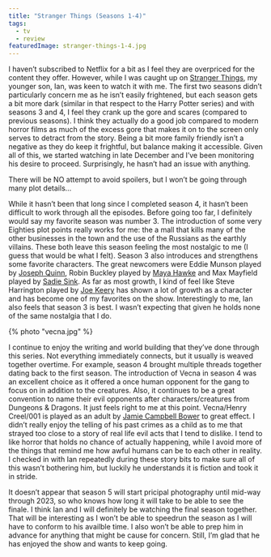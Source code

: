 ```yaml
---
title: "Stranger Things (Seasons 1-4)"
tags: 
  - tv
  - review
featuredImage: stranger-things-1-4.jpg
---
```

I haven’t subscribed to Netflix for a bit as I feel they are overpriced for the content they offer. However, while I was caught up on [Stranger Things](https://en.wikipedia.org/wiki/Stranger_Things), my younger son, Ian, was keen to watch it with me. The first two seasons didn’t particularly concern me as he isn’t easily frightened, but each season gets a bit more dark (similar in that respect to the Harry Potter series) and with seasons 3 and 4, I feel they crank up the gore and scares (compared to previous seasons). I think they actually do a good job compared to modern horror films as much of the excess gore that makes it on to the screen only serves to detract from the story. Being a bit more family friendly isn’t a negative as they do keep it frightful, but balance making it accessible. Given all of this, we started watching in late December and I’ve been monitoring his desire to proceed. Surprisingly, he hasn’t had an issue with anything.

There will be NO attempt to avoid spoilers, but I won’t be going through many plot details…

While it hasn’t been that long since I completed season 4, it hasn’t been difficult to work through all the episodes. Before going too far, I definitely would say my favorite season was number 3. The introduction of some very Eighties plot points really works for me: the a mall that kills many of the other businesses in the town and the use of the Russians as the earthly villains. These both leave this season feeling the most nostalgic to me (I guess that would be what I felt). Season 3 also introduces and strengthens some favorite characters. The great newcomers were Eddie Munson played by [Joseph Quinn](https://en.wikipedia.org/wiki/Joseph_Quinn_(actor)), Robin Buckley played by [Maya Hawke](https://en.wikipedia.org/wiki/Maya_Hawke) and Max Mayfield played by [Sadie Sink](https://en.wikipedia.org/wiki/Sadie_Sink). As far as most growth, I kind of feel like Steve Harrington played by [Joe Keery](https://en.wikipedia.org/wiki/Joe_Keery) has shown a lot of growth as a character and has become one of my favorites on the show. Interestingly to me, Ian also feels that season 3 is best. I wasn’t expecting that given he holds none of the same nostalgia that I do.

{% photo "vecna.jpg" %}

I continue to enjoy the writing and world building that they’ve done through this series. Not everything immediately connects, but it usually is weaved together overtime. For example, season 4 brought multiple threads together dating back to the first season. The introduction of Vecna in season 4 was an excellent choice as it offered a once human opponent for the gang to focus on in addition to the creatures. Also, it continues to be a great convention to name their evil opponents after characters/creatures from Dungeons & Dragons. It just feels right to me at this point. Vecna/Henry Creel/001 is played as an adult by [Jamie Campbell Bower](https://en.wikipedia.org/wiki/Jamie_Campbell_Bower) to great effect. I didn’t really enjoy the telling of his past crimes as a child as to me that strayed too close to a story of real life evil acts that I tend to dislike. I tend to like horror that holds no chance of actually happening, while I avoid more of the things that remind me how awful humans can be to each other in reality. I checked in with Ian repeatedly during these story bits to make sure all of this wasn’t bothering him, but luckily he understands it is fiction and took it in stride.

It doesn’t appear that season 5 will start pricipal photography until mid-way through 2023, so who knows how long it will take to be able to see the finale. I think Ian and I will definitely be watching the final season together. That will be interesting as I won’t be able to speedrun the season as I will have to conform to his availble time. I also won’t be able to prep him in advance for anything that might be cause for concern. Still, I’m glad that he has enjoyed the show and wants to keep going.